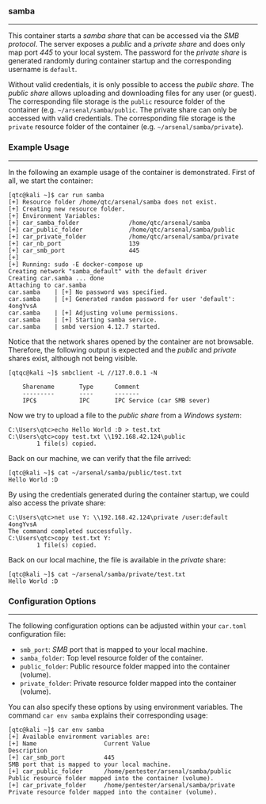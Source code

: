 ### samba

----

This container starts a *samba share* that can be accessed via the *SMB protocol*. The server
exposes a *public* and a *private share* and does only map port *445* to your local system.
The password for the *private share* is generated randomly during container startup and
the corresponding username is ``default``.

Without valid credentials, it is only possible to access the *public share*. The *public share*
allows uploading and downloading files for any user (or guest). The corresponding file storage
is the ``public`` resource folder of the container (e.g. ``~/arsenal/samba/public``. The private
share can only be accessed with valid credentials. The corresponding file storage is the 
``private`` resource folder of the container (e.g. ``~/arsenal/samba/private``).


### Example Usage

----

In the following an example usage of the container is demonstrated. First of all, we start the
container:

```console
[qtc@kali ~]$ car run samba
[+] Resource folder /home/qtc/arsenal/samba does not exist.
[+] Creating new resource folder.
[+] Environment Variables:
[+]	car_samba_folder              /home/qtc/arsenal/samba
[+]	car_public_folder             /home/qtc/arsenal/samba/public
[+]	car_private_folder            /home/qtc/arsenal/samba/private
[+]	car_nb_port                   139
[+]	car_smb_port                  445
[+] 
[+] Running: sudo -E docker-compose up
Creating network "samba_default" with the default driver
Creating car.samba ... done
Attaching to car.samba
car.samba    | [+] No password was specified.
car.samba    | [+] Generated random password for user 'default': 4ongYvsA
car.samba    | [+] Adjusting volume permissions.
car.samba    | [+] Starting samba service.
car.samba    | smbd version 4.12.7 started.
```

Notice that the network shares opened by the container are not browsable.
Therefore, the following output is expected and the *public* and *private*
shares exist, although not being visible.

```console
[qtqc@kali ~]$ smbclient -L //127.0.0.1 -N

	Sharename       Type      Comment
	---------       ----      -------
	IPC$            IPC       IPC Service (car SMB sever)
```

Now we try to upload a file to the *public share* from a *Windows system*:

```console
C:\Users\qtc>echo Hello World :D > test.txt
C:\Users\qtc>copy test.txt \\192.168.42.124\public
        1 file(s) copied.
```

Back on our machine, we can verify that the file arrived:

```console
[qtc@kali ~]$ cat ~/arsenal/samba/public/test.txt 
Hello World :D
```

By using the credentials generated during the container startup, we could also
access the private share:

```console
C:\Users\qtc>net use Y: \\192.168.42.124\private /user:default 4ongYvsA
The command completed successfully.
C:\Users\qtc>copy test.txt Y:
        1 file(s) copied.
```

Back on our local machine, the file is available in the *private* share:

```console
[qtc@kali ~]$ cat ~/arsenal/samba/private/test.txt 
Hello World :D 
```

### Configuration Options

----

The following configuration options can be adjusted within your ``car.toml`` configuration file:

* ``smb_port``: *SMB* port that is mapped to your local machine.
* ``samba_folder``: Top level resource folder of the container.
* ``public_folder``: Public resource folder mapped into the container (volume).
* ``private_folder``: Private resource folder mapped into the container (volume).

You can also specify these options by using environment variables. The command ``car env samba`` explains their corresponding usage:

```console
[qtc@kali ~]$ car env samba
[+] Available environment variables are:
[+] Name                   Current Value                             Description
[+] car_smb_port           445                                       SMB port that is mapped to your local machine.
[+] car_public_folder      /home/pentester/arsenal/samba/public      Public resource folder mapped into the container (volume).
[+] car_private_folder     /home/pentester/arsenal/samba/private     Private resource folder mapped into the container (volume).
```
